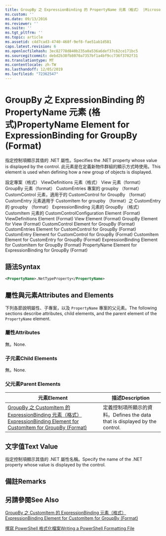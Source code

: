 ```yaml
---
title: GroupBy 之 ExpressionBinding 的 PropertyName 元素（格式） |Microsoft Docs
ms.custom: ''
ms.date: 09/13/2016
ms.reviewer: ''
ms.suite: ''
ms.tgt_pltfrm: ''
ms.topic: article
ms.assetid: c4d7cad3-4740-468f-9ef8-fae51ab1d581
caps.latest.revision: 6
ms.openlocfilehash: 3ec82778d840b235a0a536a6def37c62ce171bc5
ms.sourcegitcommit: debd2b38fb8070a7357bf1a4bf9cc736f3702f31
ms.translationtype: MT
ms.contentlocale: zh-TW
ms.lasthandoff: 12/05/2019
ms.locfileid: "72362547"
---
```

# <a name="propertyname-element-for-expressionbinding-for-groupby-format"></a><span data-ttu-id="1f402-102">GroupBy 之 ExpressionBinding 的 PropertyName 元素 (格式)</span><span class="sxs-lookup"><span data-stu-id="1f402-102">PropertyName Element for ExpressionBinding for GroupBy (Format)</span></span>

<span data-ttu-id="1f402-103">指定控制項顯示其值的 .NET 屬性。</span><span class="sxs-lookup"><span data-stu-id="1f402-103">Specifies the .NET property whose value is displayed by the control.</span></span> <span data-ttu-id="1f402-104">此元素是在定義新物件群組的顯示方式時使用。</span><span class="sxs-lookup"><span data-stu-id="1f402-104">This element is used when defining how a new group of objects is displayed.</span></span>

<span data-ttu-id="1f402-105">設定專案（格式） ViewDefinitions 元素（格式） View 元素（format） GroupBy 元素（format） CustomEntries 專案的 groupby （format） CustomControl 元素，適用于的 CustomControl for GroupBy （format） CustomEntry 元素適用于 CustomItem for groupby （format）之 CustomEntry 的 groupby （format） ExpressionBinding 元素的 GroupBy （格式） CustomItem 元素的 CustomControl</span><span class="sxs-lookup"><span data-stu-id="1f402-105">Configuration Element (Format) ViewDefinitions Element (Format) View Element (Format) GroupBy Element for View (Format) CustomControl Element for GroupBy (Format) CustomEntries Element for CustomControl for GroupBy (Format) CustomEntry Element for CustomControl for GroupBy (Format) CustomItem Element for CustomEntry for GroupBy (Format) ExpressionBinding Element for CustomItem for GroupBy (Format) PropertyName Element for ExpressionBinding for GroupBy (Format)</span></span>

## <a name="syntax"></a><span data-ttu-id="1f402-106">語法</span><span class="sxs-lookup"><span data-stu-id="1f402-106">Syntax</span></span>

```xml
<PropertyName>.NetTypeProperty</PropertyName>
```

## <a name="attributes-and-elements"></a><span data-ttu-id="1f402-107">屬性與元素</span><span class="sxs-lookup"><span data-stu-id="1f402-107">Attributes and Elements</span></span>

<span data-ttu-id="1f402-108">下列各節說明屬性、子專案，以及 `PropertyName` 專案的父元素。</span><span class="sxs-lookup"><span data-stu-id="1f402-108">The following sections describe attributes, child elements, and the parent element of the `PropertyName` element.</span></span>

### <a name="attributes"></a><span data-ttu-id="1f402-109">屬性</span><span class="sxs-lookup"><span data-stu-id="1f402-109">Attributes</span></span>

<span data-ttu-id="1f402-110">無。</span><span class="sxs-lookup"><span data-stu-id="1f402-110">None.</span></span>

### <a name="child-elements"></a><span data-ttu-id="1f402-111">子元素</span><span class="sxs-lookup"><span data-stu-id="1f402-111">Child Elements</span></span>

<span data-ttu-id="1f402-112">無。</span><span class="sxs-lookup"><span data-stu-id="1f402-112">None.</span></span>

### <a name="parent-elements"></a><span data-ttu-id="1f402-113">父元素</span><span class="sxs-lookup"><span data-stu-id="1f402-113">Parent Elements</span></span>

|<span data-ttu-id="1f402-114">元素</span><span class="sxs-lookup"><span data-stu-id="1f402-114">Element</span></span>|<span data-ttu-id="1f402-115">描述</span><span class="sxs-lookup"><span data-stu-id="1f402-115">Description</span></span>|
|-------------|-----------------|
|[<span data-ttu-id="1f402-116">GroupBy 之 CustomItem 的 ExpressionBinding 元素（格式）</span><span class="sxs-lookup"><span data-stu-id="1f402-116">ExpressionBinding Element for CustomItem for GroupBy (Format)</span></span>](./expressionbinding-element-for-customitem-for-groupby-format.md)|<span data-ttu-id="1f402-117">定義控制項所顯示的資料。</span><span class="sxs-lookup"><span data-stu-id="1f402-117">Defines the data that is displayed by the control.</span></span>|

## <a name="text-value"></a><span data-ttu-id="1f402-118">文字值</span><span class="sxs-lookup"><span data-stu-id="1f402-118">Text Value</span></span>

<span data-ttu-id="1f402-119">指定控制項顯示其值的 .NET 屬性名稱。</span><span class="sxs-lookup"><span data-stu-id="1f402-119">Specify the name of the .NET property whose value is displayed by the control.</span></span>

## <a name="remarks"></a><span data-ttu-id="1f402-120">備註</span><span class="sxs-lookup"><span data-stu-id="1f402-120">Remarks</span></span>

## <a name="see-also"></a><span data-ttu-id="1f402-121">另請參閱</span><span class="sxs-lookup"><span data-stu-id="1f402-121">See Also</span></span>

[<span data-ttu-id="1f402-122">GroupBy 之 CustomItem 的 ExpressionBinding 元素（格式）</span><span class="sxs-lookup"><span data-stu-id="1f402-122">ExpressionBinding Element for CustomItem for GroupBy (Format)</span></span>](./expressionbinding-element-for-customitem-for-groupby-format.md)

[<span data-ttu-id="1f402-123">撰寫 PowerShell 格式化檔案</span><span class="sxs-lookup"><span data-stu-id="1f402-123">Writing a PowerShell Formatting File</span></span>](./writing-a-powershell-formatting-file.md)
